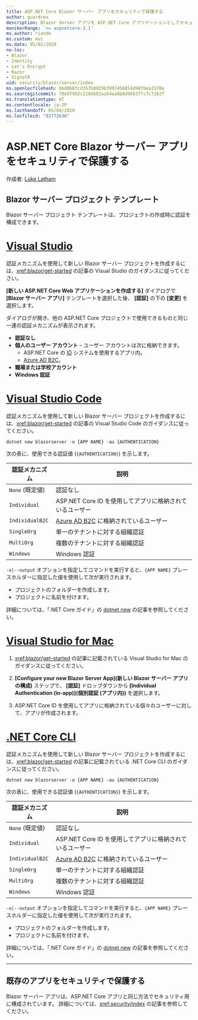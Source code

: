 ```yaml
---
title: ASP.NET Core Blazor サーバー アプリをセキュリティで保護する
author: guardrex
description: Blazor Server アプリを ASP.NET Core アプリケーションとしてセキュリティで保護する方法について説明します。
monikerRange: '>= aspnetcore-3.1'
ms.author: riande
ms.custom: mvc
ms.date: 05/02/2020
no-loc:
- Blazor
- Identity
- Let's Encrypt
- Razor
- SignalR
uid: security/blazor/server/index
ms.openlocfilehash: bbd8b6fcd357b8929bf097450854d98fbea2570e
ms.sourcegitcommit: 70e5f982c218db82aa54aa8b8d96b377cfc7283f
ms.translationtype: HT
ms.contentlocale: ja-JP
ms.lasthandoff: 05/04/2020
ms.locfileid: "82772636"
---
```

# <a name="secure-aspnet-core-blazor-server-apps"></a>ASP.NET Core Blazor サーバー アプリをセキュリティで保護する

作成者: [Luke Latham](https://github.com/guardrex)

## <a name="blazor-server-project-template"></a>Blazor サーバー プロジェクト テンプレート

Blazor サーバー プロジェクト テンプレートは、プロジェクトの作成時に認証を構成できます。

# <a name="visual-studio"></a>[Visual Studio](#tab/visual-studio)

認証メカニズムを使用して新しい Blazor サーバー プロジェクトを作成するには、<xref:blazor/get-started> の記事の Visual Studio のガイダンスに従ってください。

**[新しい ASP.NET Core Web アプリケーションを作成する]** ダイアログで **[Blazor サーバー アプリ]** テンプレートを選択した後、 **[認証]** の下の **[変更]** を選択します。

ダイアログが開き、他の ASP.NET Core プロジェクトで使用できるものと同じ一連の認証メカニズムが表示されます。

* **認証なし**
* **個人のユーザー アカウント** &ndash; ユーザー アカウントは次に格納できます。
  * ASP.NET Core の [ID](xref:security/authentication/identity) システムを使用するアプリ内。
  * [Azure AD B2C](xref:security/authentication/azure-ad-b2c)。
* **職場または学校アカウント**
* **Windows 認証**

# <a name="visual-studio-code"></a>[Visual Studio Code](#tab/visual-studio-code)

認証メカニズムを使用して新しい Blazor サーバー プロジェクトを作成するには、<xref:blazor/get-started> の記事の Visual Studio Code のガイダンスに従ってください。

```dotnetcli
dotnet new blazorserver -o {APP NAME} -au {AUTHENTICATION}
```

次の表に、使用できる認証値 (`{AUTHENTICATION}`) を示します。

| 認証メカニズム | 説明 |
| ------------------------ | ----------- |
| `None` (既定値)         | 認証なし |
| `Individual`             | ASP.NET Core ID を使用してアプリに格納されているユーザー |
| `IndividualB2C`          | [Azure AD B2C](xref:security/authentication/azure-ad-b2c) に格納されているユーザー |
| `SingleOrg`              | 単一のテナントに対する組織認証 |
| `MultiOrg`               | 複数のテナントに対する組織認証 |
| `Windows`                | Windows 認証 |

`-o|--output` オプションを指定してコマンドを実行すると、`{APP NAME}` プレースホルダーに指定した値を使用して次が実行されます。

* プロジェクトのフォルダーを作成します。
* プロジェクトに名前を付けます。

詳細については、「.NET Core ガイド」の [dotnet new](/dotnet/core/tools/dotnet-new) の記事を参照してください。

# <a name="visual-studio-for-mac"></a>[Visual Studio for Mac](#tab/visual-studio-mac)

1. <xref:blazor/get-started> の記事に記載されている Visual Studio for Mac のガイダンスに従ってください。

1. **[Configure your new Blazor Server App]\(新しい Blazor サーバー アプリの構成\)** ステップで、 **[認証]** ドロップダウンから **[Individual Authentication (in-app)]\(個別認証 (アプリ内)\)** を選択します。

1. ASP.NET Core ID を使用してアプリに格納されている個々のユーザーに対して、アプリが作成されます。

# <a name="net-core-cli"></a>[.NET Core CLI](#tab/netcore-cli/)

認証メカニズムを使用して新しい Blazor サーバー プロジェクトを作成するには、<xref:blazor/get-started> の記事に記載されている .NET Core CLI のガイダンスに従ってください。

```dotnetcli
dotnet new blazorserver -o {APP NAME} -au {AUTHENTICATION}
```

次の表に、使用できる認証値 (`{AUTHENTICATION}`) を示します。

| 認証メカニズム | 説明 |
| ------------------------ | ----------- |
| `None` (既定値)         | 認証なし |
| `Individual`             | ASP.NET Core ID を使用してアプリに格納されているユーザー |
| `IndividualB2C`          | [Azure AD B2C](xref:security/authentication/azure-ad-b2c) に格納されているユーザー |
| `SingleOrg`              | 単一のテナントに対する組織認証 |
| `MultiOrg`               | 複数のテナントに対する組織認証 |
| `Windows`                | Windows 認証 |

`-o|--output` オプションを指定してコマンドを実行すると、`{APP NAME}` プレースホルダーに指定した値を使用して次が実行されます。

* プロジェクトのフォルダーを作成します。
* プロジェクトに名前を付けます。

詳細については、「.NET Core ガイド」の [dotnet new](/dotnet/core/tools/dotnet-new) の記事を参照してください。

---

## <a name="secure-an-existing-app"></a>既存のアプリをセキュリティで保護する

Blazor サーバー アプリは、ASP.NET Core アプリと同じ方法でセキュリティ用に構成されています。 詳細については、<xref:security/index> の記事を参照してください。
